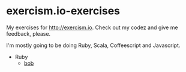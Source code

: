 exercism.io-exercises
=====================

My exercises for http://exercism.io. Check out my codez and give me feedback, please.

I'm mostly going to be doing Ruby, Scala, Coffeescript and Javascript.

* Ruby
    * [bob](http://exercism.io/submissions/37a8e8612809fb9e7c14467c)
